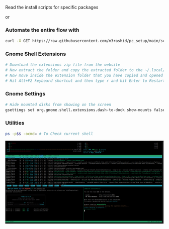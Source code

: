 Read the install scripts for specific packages

or

### Automate the entire flow with
```bash
curl -X GET https://raw.githubusercontent.com/m3rashid/pc_setup/main/scripts/init.sh | bash
```

### Gnome Shell Extensions

```bash
# Download the extensions zip file from the website
# Now extract the folder and copy the extracted folder to the ~/.local/share/gnome-shell/extensions directory.
# Now move inside the extension folder that you have copied and opened the metadata.json file. Locate uuid (unique identifier) entry in the metadata.json file and note down its value. Now rename the extension folder to this uuid value.
# Hit Alt+F2 keyboard shortcut and then type r and hit Enter to Restart the Gnome Shell
```

### Gnome Settings

```bash
# Hide mounted disks from showing on the screen
gsettings set org.gnome.shell.extensions.dash-to-dock show-mounts false
```

### Utilities

```bash
ps -p$$ -ocmd= # To Check current shell
```
![](./images/tmux.png)

